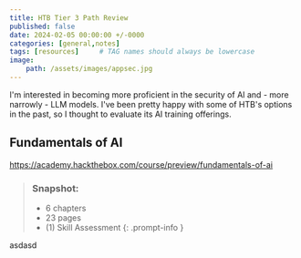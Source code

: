 ```yaml
---
title: HTB Tier 3 Path Review
published: false
date: 2024-02-05 00:00:00 +/-0000
categories: [general,notes]
tags: [resources]     # TAG names should always be lowercase
image:
    path: /assets/images/appsec.jpg
---
```


I'm interested in becoming more proficient in the security of AI and - more narrowly - LLM models. I've been pretty happy with some of HTB's options in the past, so I thought to evaluate its AI training offerings.

## Fundamentals of AI

https://academy.hackthebox.com/course/preview/fundamentals-of-ai

> ### Snapshot:
> 
> * 6 chapters
> * 23 pages
> * (1) Skill Assessment
{: .prompt-info }

asdasd